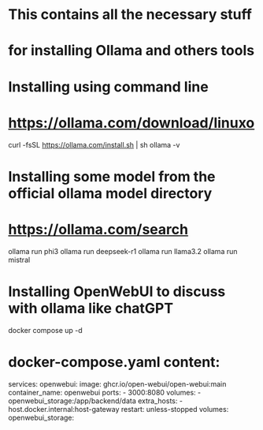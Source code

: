 # This contains all the necessary stuff
# for installing Ollama and others tools

# Installing using command line
# https://ollama.com/download/linuxo
curl -fsSL https://ollama.com/install.sh | sh
ollama -v

# Installing some model from the official ollama model directory
# https://ollama.com/search
ollama run phi3
ollama run deepseek-r1
ollama run llama3.2
ollama run mistral

# Installing OpenWebUI to discuss with ollama like chatGPT
docker compose up -d
# docker-compose.yaml content:
services:
  openwebui:
    image: ghcr.io/open-webui/open-webui:main
    container_name: openwebui
    ports:
      - 3000:8080
    volumes:
      - openwebui_storage:/app/backend/data
    extra_hosts:
      - host.docker.internal:host-gateway
    restart: unless-stopped
 volumes:
   openwebui_storage: